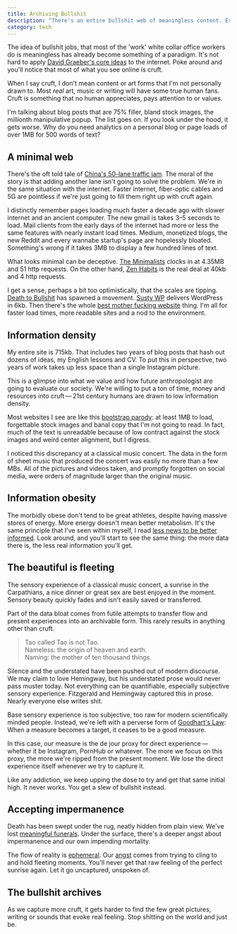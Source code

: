 ```yaml
---
title: Archiving Bullshit
description: "There's an entire bullshit web of meaningless content. Eschew the pictures and videos that archive bullshit and instead live in the moment." 
category: tech
---
```


The idea of bullshit jobs, that most of the 'work' white collar office workers do is meaningless has already become something of a paradigm. It's not hard to apply [David Graeber's core ideas][dgb] to the internet. Poke around and you'll notice that most of what you see online is cruft.  

When I say cruft, I don't mean content or art forms that I'm not personally drawn to. Most *real* art, music or writing will have some true human fans. Cruft is something that no human appreciates, pays attention to or values. 

I'm talking about blog posts that are 75% filler, bland stock images, the millionth manipulative popup. The list goes on. If you look under the hood, it gets worse. Why do you need analytics on a personal blog or page loads of over 1MB for 500 words of text? 

## A minimal web 

There's the oft told tale of [China's 50-lane traffic jam][50l]. The moral of the story is that adding another lane isn't going to solve the problem. We're in the same situation with the internet. Faster internet, fiber-optic cables and 5G are pointless if we're just going to fill them right up with cruft again. 

I distinctly remember pages loading much faster a decade ago with slower internet and an ancient computer. The new gmail is takes 3–5 seconds to load. Mail clients from the early days of the internet had more or less the same features with nearly instant load times. Medium, monetized blogs, the new Reddit and every wannabe startup's page are hopelessly bloated. Something's wrong if it takes 3MB to display a few hundred lines of text. 

What looks minimal can be deceptive. [The Minimalists][tmn] clocks in at 4.35MB and 51 http requests. On the other hand, [Zen Habits][zhb] is the real deal at 40kb and 4 http requests.

I get a sense, perhaps a bit too optimistically, that the scales are tipping. [Death to Bullshit][dtb] has spawned a movement. [Susty WP][swp] delivers WordPress in 6kb. Then there's the whole [best mother fucking website][mfw] thing. I'm all for faster load times, more readable sites and a nod to the environment. 

## Information density

My entire site is 715kb. That includes two years of blog posts that hash out dozens of ideas, my English lessons and CV. To put this in perspective, two years of work takes up less space than a single Instagram picture.

This is a glimpse into what we value and how future anthropologist are going to evaluate our society. We're willing to put a ton of time, money and resources into cruft&thinsp;—&thinsp;21st century humans are drawn to low information density. 

Most websites I see are like this [bootstrap parody][bsp]: at least 1MB to load, forgettable stock images and banal copy that I'm not going to read. In fact, much of the text is unreadable because of low contract against the stock images and weird center alignment, but I digress. 

I noticed this discrepancy at a classical music concert. The data in the form of sheet music that produced the concert was easily no more than a few MBs. All of the pictures and videos taken, and promptly forgotten on social media, were orders of magnitude larger than the original music. 

## Information obesity 
 
The  morbidly obese don't tend to be great athletes, despite having massive stores of energy. More energy doesn't mean better metabolism. It's the same principle that I've seen within myself, I read [less news to be better informed][ftm]. Look around, and you'll start to see the same thing: the more data there is, the less real information you'll get. 

## The beautiful is fleeting 

The sensory experience of a classical music concert, a sunrise in the Carpathians, a nice dinner or great sex are best enjoyed in the moment. Sensory beauty quickly fades and isn't easily saved or transferred.

Part of the data bloat comes from futile attempts to transfer flow and present experiences into an archivable form. This rarely results in anything other than cruft. 

> Tao called Tao is not Tao.  
Nameless: the origin of heaven and earth.  
Naming: the mother of ten thousand things. 

Silence and the understated have been pushed out of modern discourse. We may claim to love Hemingway, but his understated prose would never pass muster today. Not everything can be quantifiable, especially subjective sensory experience. Fitzgerald and Hemingway captured this in prose. Nearly everyone else writes shit. 

Base sensory experience is too subjective, too raw for modern scientifically minded people. Instead, we're left with a perverse form of [Goodhart's Law][ghl]: When a measure becomes a target, it ceases to be a good measure.

In this case, our measure is the de jour proxy for direct experience&thinsp;—&thinsp;whether it be Instagram, PornHub or whatever. The more we focus on this proxy, the more we're ripped from the present moment. We lose the direct experience itself whenever we try to capture it. 

Like any addiction, we keep upping the dose to try and get that same initial high. It never works. You get a slew of bullshit instead. 

## Accepting impermanence    

Death has been swept under the rug, neatly hidden from plain view. We've lost [meaningful funerals][clo]. Under the surface, there's a deeper angst about impermanence and our own impending mortality. 

The flow of reality is [ephemeral][ani]. Our [angst][duk] comes from trying to cling to and hold fleeting moments. You'll never get that raw feeling of the perfect sunrise again. Let it go uncaptured, unspoken of. 

## The bullshit archives 

As we capture more cruft, it gets harder to find the few great pictures, writing or sounds that evoke real feeling. Stop shitting on the world and just be. 

[dgb]: /blog/bullshit-jobs 
[50l]: https://www.citylab.com/transportation/2015/10/chinas-50-lane-traffic-jam-is-every-commuters-worst-nightmare/409639/
[tmn]: https://www.theminimalists.com/
[zhb]: https://zenhabits.net/
[dtb]: http://deathtobullshit.com/
[swp]: https://sustywp.com/
[mfw]: https://thebestmotherfucking.website
[bsp]: http://adventurega.me/bootstrap/
[ftm]: /blog/staying-informed-without-the-news
[ghl]: https://en.wikipedia.org/wiki/Goodhart%27s_law
[clo]: /blog/ghosting-digital-culture#humans-need-closure 
[ani]: https://en.wikipedia.org/wiki/Impermanence
[duk]: https://en.wikipedia.org/wiki/Dukkha